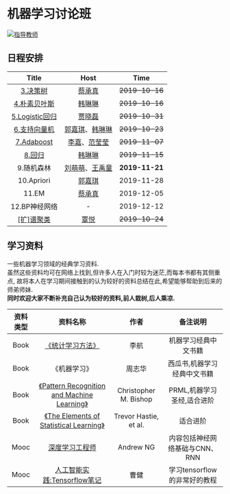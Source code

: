 # 机器学习讨论班  
  
[![指导教师](https://img.shields.io/badge/%E6%8C%87%E5%AF%BC%E6%95%99%E5%B8%88-%E5%87%A4%E4%B8%BD%E6%B4%B2-blue)](http://tongji.tjufe.edu.cn/info/1069/1217.htm)  
## 日程安排
Title | Host | Time
:----: | :----: | :----:
[3.决策树](https://github.com/QinY-Stat/Seminar-MachineLearning/tree/master/3.%E5%86%B3%E7%AD%96%E6%A0%91) | [蔡承真](https://github.com/ccz-123) | ~~2019-10-16~~
[4.朴素贝叶斯](https://github.com/TUFE-I307/Seminar-MachineLearning/tree/master/4.%E6%9C%B4%E7%B4%A0%E8%B4%9D%E5%8F%B6%E6%96%AF) | [韩琳琳](https://github.com/SA5233) | ~~2019-10-16~~
[5.Logistic回归](https://github.com/TUFE-I307/Seminar-MachineLearning/tree/master/5.%E9%80%BB%E8%BE%91%E5%9B%9E%E5%BD%92) | [贾晓磊](https://github.com/dexterlee1993) | ~~2019-10-31~~
[6.支持向量机](https://github.com/TUFE-I307/Seminar-MachineLearning/tree/master/6.%E6%94%AF%E6%8C%81%E5%90%91%E9%87%8F%E6%9C%BA) | [郭嘉琪](https://github.com/ordinary-precious)、[韩琳琳](https://github.com/SA5233) | ~~2019-10-23~~
[7.Adaboost](https://github.com/TUFE-I307/Seminar-MachineLearning/tree/master/7.Adaboost) | [李嘉](https://github.com/lijia2019310)、[范莹莹](https://github.com/Nicefyy) | ~~2019-11-07~~
[8.回归](https://github.com/QinY-Stat/Seminar-MachineLearning/tree/master/8.%E5%9B%9E%E5%BD%92) | [韩琳琳](https://github.com/SA5233) | ~~2019-11-15~~
9.随机森林 | [刘萌萌](https://github.com/Mengmengliu6)、[王禹童](https://github.com/wangyutong-97) | **2019-11-21**
10.Apriori | [郭嘉琪](https://github.com/ordinary-precious) | 2019-11-28
11.EM | [蔡承真](https://github.com/ccz-123) | 2019-12-05
12.BP神经网络 | - | 2019-12-12
[[扩]谱聚类](https://github.com/TUFE-I307/Seminar-MachineLearning/tree/master/%E8%B0%B1%E8%81%9A%E7%B1%BB) | [覃悦](https://github.com/QinY-Stat) | ~~2019-10-24~~  
  
## 学习资料
一些机器学习领域的经典学习资料.  
虽然这些资料均可在网络上找到,但许多人在入门时较为迷茫,而每本书都有其侧重点,
故将本人在学习期间接触到的认为较好的资料总结在此,希望能够帮助到后来的师弟师妹.  
**同时欢迎大家不断补充自己认为较好的资料,前人栽树,后人乘凉.**  

资料类型 | 资料名称 | 作者 | 备注说明
:----: | :----: | :----: | :----: |
Book | [《统计学习方法》](https://github.com/QinY-Stat/Seminar-MachineLearning/blob/master/%E5%AD%A6%E4%B9%A0%E8%B5%84%E6%96%99/%E7%BB%9F%E8%AE%A1%E5%AD%A6%E4%B9%A0%E6%96%B9%E6%B3%95(%E7%AC%AC1%E7%89%88).pdf) | 李航 | 机器学习经典中文书籍
Book | 《机器学习》| 周志华 | 西瓜书,机器学习经典中文书籍
Book | [《Pattern Recognition and Machine Learning》](https://github.com/QinY-Stat/Seminar-MachineLearning/blob/master/%E5%AD%A6%E4%B9%A0%E8%B5%84%E6%96%99/Pattern%20Recognition%20and%20Machine%20Learning.pdf) | Christopher M. Bishop | PRML,机器学习圣经,适合进阶
Book | [《The Elements of Statistical Learning》](https://github.com/QinY-Stat/Seminar-MachineLearning/blob/master/%E5%AD%A6%E4%B9%A0%E8%B5%84%E6%96%99/The%20Elements%20of%20Statistical%20Learning(2nd).pdf) | Trevor Hastie, et al. | 适合进阶
Mooc | [深度学习工程师](https://mooc.study.163.com/smartSpec/detail/1001319001.htm) | Andrew NG | 内容包括神经网络基础与CNN、RNN
Mooc | [人工智能实践:Tensorflow笔记](https://www.icourse163.org/course/PKU-1002536002) | 曹健 | 学习tensorflow的非常好的教程
